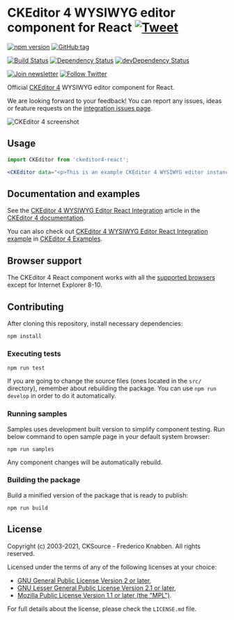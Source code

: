 # CKEditor 4 WYSIWYG editor component for React [![Tweet](https://img.shields.io/twitter/url/http/shields.io.svg?style=social)](https://twitter.com/intent/tweet?text=Check%20out%20CKEditor%204%20React%20integration&url=https%3A%2F%2Fwww.npmjs.com%2Fpackage%2Fckeditor4-react)

[![npm version](https://badge.fury.io/js/ckeditor4-react.svg)](https://www.npmjs.com/package/ckeditor4-react)
[![GitHub tag](https://img.shields.io/github/tag/ckeditor/ckeditor4-react.svg)](https://github.com/ckeditor/ckeditor4-react)

[![Build Status](https://travis-ci.org/ckeditor/ckeditor4-react.svg?branch=master)](https://travis-ci.org/ckeditor/ckeditor4-react)
[![Dependency Status](https://david-dm.org/ckeditor/ckeditor4-react/status.svg)](https://david-dm.org/ckeditor/ckeditor4-react)
[![devDependency Status](https://david-dm.org/ckeditor/ckeditor4-react/dev-status.svg)](https://david-dm.org/ckeditor/ckeditor4-react?type=dev)

[![Join newsletter](https://img.shields.io/badge/join-newsletter-00cc99.svg)](http://eepurl.com/c3zRPr)
[![Follow Twitter](https://img.shields.io/badge/follow-twitter-00cc99.svg)](https://twitter.com/ckeditor)

Official [CKEditor 4](https://ckeditor.com/ckeditor-4/) WYSIWYG editor component for React.

We are looking forward to your feedback! You can report any issues, ideas or feature requests on the [integration issues page](https://github.com/ckeditor/ckeditor4-react/issues/new).

![CKEditor 4 screenshot](https://c.cksource.com/a/1/img/npm/ckeditor4.png)

## Usage

```jsx
import CKEditor from 'ckeditor4-react';

<CKEditor data="<p>This is an example CKEditor 4 WYSIWYG editor instance.</p>" />
```

## Documentation and examples

See the [CKEditor 4 WYSIWYG Editor React Integration](https://ckeditor.com/docs/ckeditor4/latest/guide/dev_react.html) article in the [CKEditor 4 documentation](https://ckeditor.com/docs/ckeditor4/latest).

You can also check out [CKEditor 4 WYSIWYG Editor React Integration example](https://ckeditor.com/docs/ckeditor4/latest/examples/react.html) in [CKEditor 4 Examples](https://ckeditor.com/docs/ckeditor4/latest/examples/).

## Browser support

The CKEditor 4 React component works with all the [supported browsers](https://ckeditor.com/docs/ckeditor4/latest/guide/dev_browsers.html#officially-supported-browsers) except for Internet Explorer 8-10.

## Contributing

After cloning this repository, install necessary dependencies:

```
npm install
```

### Executing tests

```
npm run test
```

If you are going to change the source files (ones located in the `src/` directory), remember about rebuilding the package. You can use `npm run develop` in order to do it automatically.

### Running samples

Samples uses development built version to simplify component testing. Run below command to open sample page in your default system browser:

```
npm run samples
```

Any component changes will be automatically rebuild.

### Building the package

Build a minified version of the package that is ready to publish:

```
npm run build
```

## License

Copyright (c) 2003-2021, CKSource - Frederico Knabben. All rights reserved.

Licensed under the terms of any of the following licenses at your
choice:

* [GNU General Public License Version 2 or later](http://www.gnu.org/licenses/gpl.html),
* [GNU Lesser General Public License Version 2.1 or later](http://www.gnu.org/licenses/lgpl.html),
* [Mozilla Public License Version 1.1 or later (the "MPL")](http://www.mozilla.org/MPL/MPL-1.1.html).

For full details about the license, please check the `LICENSE.md` file.
